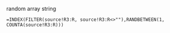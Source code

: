 random array string

```
=INDEX(FILTER(source!R3:R, source!R3:R<>""),RANDBETWEEN(1, COUNTA(source!R3:R)))
```
